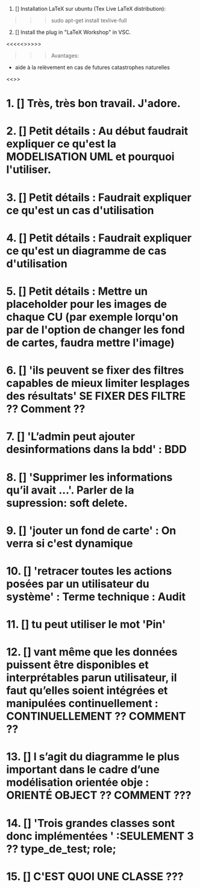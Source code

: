 1. [] Installation LaTeX sur ubuntu (Tex Live LaTeX distribution):
>>> sudo apt-get install texlive-full  
2. [] Install the plug in "LaTeX Workshop" in VSC.

<<<<<<BROUILLON>>>>>>
>>>Avantages:
- aide à la relèvement en cas de futures catastrophes naturelles


<<<Commentaires sur UML>>>
# 1.  [] Très, très bon travail. J'adore.
# 2.  [] Petit détails : Au début faudrait expliquer ce qu'est la MODELISATION UML et pourquoi l'utiliser.
# 3.  [] Petit détails : Faudrait expliquer ce qu'est un cas d'utilisation
# 4.  [] Petit détails : Faudrait expliquer ce qu'est un diagramme de cas d'utilisation
# 5.  [] Petit détails : Mettre un placeholder pour les images de chaque CU (par exemple lorqu'on par de l'option de changer les fond de cartes, faudra mettre l'image)
# 6.  []  'ils peuvent se fixer des filtres capables de mieux limiter lesplages des résultats' SE FIXER  DES FILTRE ?? Comment ??
# 7.  [] 'L’admin peut ajouter desinformations dans la bdd' : BDD
# 8.  [] 'Supprimer les informations qu’il avait ...'. Parler de la supression: soft delete.
# 9.  [] 'jouter un fond de carte' : On verra si c'est dynamique
# 10. [] 'retracer toutes les actions posées par un utilisateur du système' : Terme technique : Audit
# 11. [] tu peut utiliser le mot 'Pin'
# 12. [] vant même que les données puissent être disponibles et interprétables parun utilisateur, il faut qu’elles soient intégrées et manipulées continuellement : CONTINUELLEMENT ?? COMMENT ??
# 13.  [] l s’agit du diagramme le plus important dans le cadre d’une modélisation orientée obje : ORIENTÉ OBJECT ?? COMMENT ???
# 14.  [] 'Trois grandes classes sont donc implémentées ' :SEULEMENT 3 ?? type_de_test; role; 
# 15.  [] C'EST QUOI UNE CLASSE ???